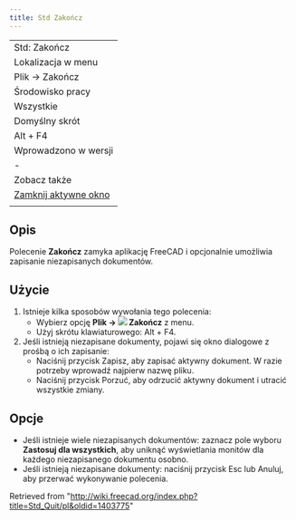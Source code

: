 ```yaml
---
title: Std Zakończ
---
```

|  |
| --- |
| Std: Zakończ |
| Lokalizacja w menu |
| Plik → Zakończ |
| Środowisko pracy |
| Wszystkie |
| Domyślny skrót |
| Alt + F4 |
| Wprowadzono w wersji |
| - |
| Zobacz także |
| [Zamknij aktywne okno](/Std_CloseActiveWindow/pl "Std CloseActiveWindow/pl") |
|  |

## Opis

Polecenie **Zakończ** zamyka aplikację FreeCAD i opcjonalnie umożliwia zapisanie niezapisanych dokumentów.

## Użycie

1. Istnieje kilka sposobów wywołania tego polecenia:
   * Wybierz opcję **Plik → ![](/images/Std_Quit.svg) Zakończ** z menu.
   * Użyj skrótu klawiaturowego: Alt + F4.
2. Jeśli istnieją niezapisane dokumenty, pojawi się okno dialogowe z prośbą o ich zapisanie:
   * Naciśnij przycisk Zapisz, aby zapisać aktywny dokument. W razie potrzeby wprowadź najpierw nazwę pliku.
   * Naciśnij przycisk Porzuć, aby odrzucić aktywny dokument i utracić wszystkie zmiany.

## Opcje

* Jeśli istnieje wiele niezapisanych dokumentów: zaznacz pole wyboru **Zastosuj dla wszystkich**, aby uniknąć wyświetlania monitów dla każdego niezapisanego dokumentu osobno.
* Jeśli istnieją niezapisane dokumenty: naciśnij przycisk Esc lub Anuluj, aby przerwać wykonywanie polecenia.

Retrieved from "<http://wiki.freecad.org/index.php?title=Std_Quit/pl&oldid=1403775>"